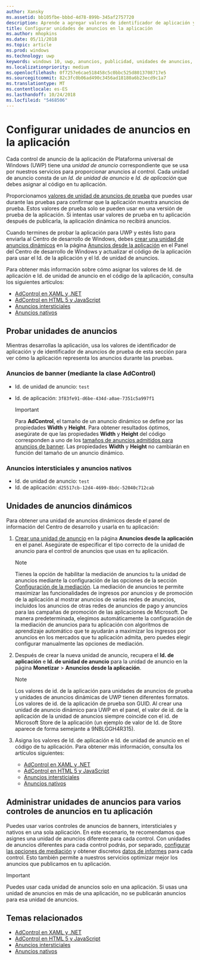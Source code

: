 ```yaml
---
author: Xansky
ms.assetid: bb105fbe-bbbd-4d78-899b-345af2757720
description: Aprende a agregar valores de identificador de aplicación y de identificador de unidad de anuncios a la aplicación desde el panel del Centro de desarrollo de Windows antes de enviar la aplicación a la Tienda.
title: Configurar unidades de anuncios en la aplicación
ms.author: mhopkins
ms.date: 05/11/2018
ms.topic: article
ms.prod: windows
ms.technology: uwp
keywords: windows 10, uwp, anuncios, publicidad, unidades de anuncios, pruebas
ms.localizationpriority: medium
ms.openlocfilehash: 0f7257e6cae518458c5c0bbc525d8013708717e5
ms.sourcegitcommit: 82c3fc0b06ad490c3456ad18180a6b23ecd9c1a7
ms.translationtype: MT
ms.contentlocale: es-ES
ms.lasthandoff: 10/24/2018
ms.locfileid: "5468506"
---
```

# <a name="set-up-ad-units-in-your-app"></a>Configurar unidades de anuncios en la aplicación

Cada control de anuncio de la aplicación de Plataforma universal de Windows (UWP) tiene una *unidad de anuncio* correspondiente que se usa por nuestros servicios para proporcionar anuncios al control. Cada unidad de anuncio consta de un *Id. de unidad de anuncio* e *Id. de aplicación* que debes asignar al código en tu aplicación.

Proporcionamos [valores de unidad de anuncios de prueba](#test-ad-units) que puedes usar durante las pruebas para confirmar que la aplicación muestra anuncios de prueba. Estos valores de prueba solo se pueden usar en una versión de prueba de la aplicación. Si intentas usar valores de prueba en tu aplicación después de publicarla, la aplicación dinámica no recibirá anuncios.

Cuando termines de probar la aplicación para UWP y estés listo para enviarla al Centro de desarrollo de Windows, debes [crear una unidad de anuncios dinámicos](#live-ad-units) en la página [Anuncios desde la aplicación](../publish/in-app-ads.md) en el Panel del Centro de desarrollo de Windows y actualizar el código de la aplicación para usar el Id. de la aplicación y el Id. de unidad de anuncios.

Para obtener más información sobre cómo asignar los valores de Id. de aplicación e Id. de unidad de anuncio en el código de la aplicación, consulta los siguientes artículos:
* [AdControl en XAML y .NET](adcontrol-in-xaml-and--net.md)
* [AdControl en HTML 5 y JavaScript](adcontrol-in-html-5-and-javascript.md)
* [Anuncios intersticiales](../monetize/interstitial-ads.md)
* [Anuncios nativos](../monetize/native-ads.md)

<span id="test-ad-units" />

## <a name="test-ad-units"></a>Probar unidades de anuncios

Mientras desarrollas la aplicación, usa los valores de identificador de aplicación y de identificador de anuncios de prueba de esta sección para ver cómo la aplicación representa los anuncios durante las pruebas.

### <a name="banner-ads-using-the-adcontrol-class"></a>Anuncios de banner (mediante la clase AdControl)

* Id. de unidad de anuncio: ```test```
* Id. de aplicación:  ```3f83fe91-d6be-434d-a0ae-7351c5a997f1```

    > [!IMPORTANT]
    > Para **AdControl**, el tamaño de un anuncio dinámico se define por las propiedades **Width** y **Height**. Para obtener resultados óptimos, asegúrate de que las propiedades **Width** y **Height** del código corresponden a uno de los [tamaños de anuncios admitidos para anuncios de banner](supported-ad-sizes-for-banner-ads.md). Las propiedades **Width** y **Height** no cambiarán en función del tamaño de un anuncio dinámico.

### <a name="interstitial-ads-and-native-ads"></a>Anuncios intersticiales y anuncios nativos

* Id. de unidad de anuncio: ```test```
* Id. de aplicación:  ```d25517cb-12d4-4699-8bdc-52040c712cab```

<span id="live-ad-units" />

## <a name="live-ad-units"></a>Unidades de anuncios dinámicos

Para obtener una unidad de anuncios dinámicos desde el panel de información del Centro de desarrollo y usarla en tu aplicación:

1.  [Crear una unidad de anuncio](../publish/in-app-ads.md#create-ad-unit) en la página **Anuncios desde la aplicación** en el panel. Asegúrate de especificar el tipo correcto de la unidad de anuncio para el control de anuncios que usas en tu aplicación.
    > [!NOTE]
    > Tienes la opción de habilitar la mediación de anuncios tu la unidad de anuncios mediante la configuración de las opciones de la sección [Configuración de la mediación](../publish/in-app-ads.md#mediation). La mediación de anuncios te permite maximizar las funcionalidades de ingresos por anuncios y de promoción de la aplicación al mostrar anuncios de varias redes de anuncios, incluidos los anuncios de otras redes de anuncios de pago y anuncios para las campañas de promoción de las aplicaciones de Microsoft. De manera predeterminada, elegimos automáticamente la configuración de la mediación de anuncios para tu aplicación con algoritmos de aprendizaje automático que te ayudarán a maximizar los ingresos por anuncios en los mercados que tu aplicación admita, pero puedes elegir configurar manualmente las opciones de mediación.

2.  Después de crear la nueva unidad de anuncio, recupera el **Id. de aplicación** e **Id. de unidad de anuncio** para la unidad de anuncio en la página **Monetizar** &gt; **Anuncios desde la aplicación**.
    > [!NOTE]
    > Los valores de id. de la aplicación para unidades de anuncios de prueba y unidades de anuncios dinámicas de UWP tienen diferentes formatos. Los valores de id. de la aplicación de prueba son GUID. Al crear una unidad de anuncio dinámico para UWP en el panel, el valor de id. de la aplicación de la unidad de anuncios siempre coincide con el id. de Microsoft Store de la aplicación (un ejemplo de valor de Id. de Store aparece de forma semejante a 9NBLGGH4R315).

3.  Asigna los valores de Id. de aplicación e Id. de unidad de anuncio en el código de tu aplicación. Para obtener más información, consulta los artículos siguientes:
    * [AdControl en XAML y .NET](adcontrol-in-xaml-and--net.md)
    * [AdControl en HTML 5 y JavaScript](adcontrol-in-html-5-and-javascript.md)
    * [Anuncios intersticiales](../monetize/interstitial-ads.md)
    * [Anuncios nativos](../monetize/native-ads.md)

<span id="manage" />

## <a name="manage-ad-units-for-multiple-ad-controls-in-your-app"></a>Administrar unidades de anuncios para varios controles de anuncios en tu aplicación

Puedes usar varios controles de anuncios de banners, intersticiales y nativos en una sola aplicación. En este escenario, te recomendamos que asignes una unidad de anuncios diferente para cada control. Con unidades de anuncios diferentes para cada control podrás, por separado, [configurar las opciones de mediación](../publish/in-app-ads.md#mediation) y obtener discretos [datos de informes](../publish/advertising-performance-report.md) para cada control. Esto también permite a nuestros servicios optimizar mejor los anuncios que publicamos en tu aplicación.

> [!IMPORTANT]
> Puedes usar cada unidad de anuncios solo en una aplicación. Si usas una unidad de anuncios en más de una aplicación, no se publicarán anuncios para esa unidad de anuncios.

## <a name="related-topics"></a>Temas relacionados

* [AdControl en XAML y .NET](adcontrol-in-xaml-and--net.md)
* [AdControl en HTML 5 y JavaScript](adcontrol-in-html-5-and-javascript.md)
* [Anuncios intersticiales](interstitial-ads.md)
* [Anuncios nativos](native-ads.md)


 

 
